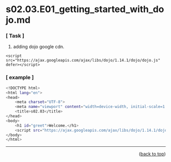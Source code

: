 <a name="topage"></a>

# s02.03.E01_getting_started_with_dojo.md

### [ Task ]
  1. adding dojo google cdn.

```
<script src="https://ajax.googleapis.com/ajax/libs/dojo/1.14.1/dojo/dojo.js" defer></script>
```
 
### [ example ]

```sh
<!DOCTYPE html>
<html lang="en">
<head>
    <meta charset="UTF-8">
    <meta name="viewport" content="width=device-width, initial-scale=1.0">
    <title>s02.03</title>
</head>
<body>
    <h1 id="greet">Welcome.</h1>
    <script src="https://ajax.googleapis.com/ajax/libs/dojo/1.14.1/dojo/dojo.js" defer></script>
</body>
</html>
```


-----

<p align="right">(<a href="#topage">back to top</a>)</p>
<br/>
<br/>



